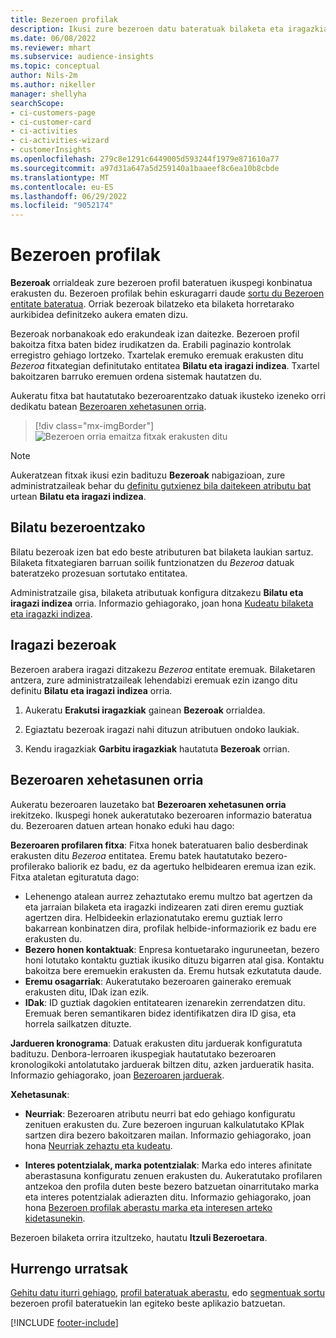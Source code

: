 ```yaml
---
title: Bezeroen profilak
description: Ikusi zure bezeroen datu bateratuak bilaketa eta iragazkia erabiliz barne
ms.date: 06/08/2022
ms.reviewer: mhart
ms.subservice: audience-insights
ms.topic: conceptual
author: Nils-2m
ms.author: nikeller
manager: shellyha
searchScope:
- ci-customers-page
- ci-customer-card
- ci-activities
- ci-activities-wizard
- customerInsights
ms.openlocfilehash: 279c8e1291c6449005d593244f1979e871610a77
ms.sourcegitcommit: a97d31a647a5d259140a1baaeef8c6ea10b8cbde
ms.translationtype: MT
ms.contentlocale: eu-ES
ms.lasthandoff: 06/29/2022
ms.locfileid: "9052174"
---
```

# <a name="customer-profiles"></a>Bezeroen profilak

**Bezeroak** orrialdeak zure bezeroen profil bateratuen ikuspegi konbinatua erakusten du. Bezeroen profilak behin eskuragarri daude [sortu du Bezeroen entitate bateratua](data-unification.md). Orriak bezeroak bilatzeko eta bilaketa horretarako aurkibidea definitzeko aukera ematen dizu.

Bezeroak norbanakoak edo erakundeak izan daitezke. Bezeroen profil bakoitza fitxa baten bidez irudikatzen da. Erabili paginazio kontrolak erregistro gehiago lortzeko. Txartelak eremuko eremuak erakusten ditu *Bezeroa* fitxategian definitutako entitatea **Bilatu eta iragazi indizea**. Txartel bakoitzaren barruko eremuen ordena sistemak hautatzen du.

Aukeratu fitxa bat hautatutako bezeroarentzako datuak ikusteko izeneko orri dedikatu batean [Bezeroaren xehetasunen orria](customer-profiles.md#customer-details-page).

> [!div class="mx-imgBorder"]
> ![Bezeroen orria emaitza fitxak erakusten ditu](media/customers-page-result-tiles-B2C.png "Bezeroen orria emaitza fitxak erakusten ditu")

> [!NOTE]
> Aukeratzean fitxak ikusi ezin badituzu **Bezeroak** nabigazioan, zure administratzaileak behar du [definitu gutxienez bila daitekeen atributu bat](search-filter-index.md) urtean **Bilatu eta iragazi indizea**.

## <a name="search-for-customers"></a>Bilatu bezeroentzako

Bilatu bezeroak izen bat edo beste atributuren bat bilaketa laukian sartuz. Bilaketa fitxategiaren barruan soilik funtzionatzen du *Bezeroa* datuak bateratzeko prozesuan sortutako entitatea.

Administratzaile gisa, bilaketa atributuak konfigura ditzakezu **Bilatu eta iragazi indizea** orria. Informazio gehiagorako, joan hona [Kudeatu bilaketa eta iragazki indizea](search-filter-index.md).

## <a name="filter-customers"></a>Iragazi bezeroak

Bezeroen arabera iragazi ditzakezu *Bezeroa* entitate eremuak. Bilaketaren antzera, zure administratzaileak lehendabizi eremuak ezin izango ditu definitu **Bilatu eta iragazi indizea** orria.

1. Aukeratu **Erakutsi iragazkiak** gainean **Bezeroak** orrialdea.

1. Egiaztatu bezeroak iragazi nahi dituzun atributuen ondoko laukiak.

1. Kendu iragazkiak **Garbitu iragazkiak** hautatuta **Bezeroak** orrian.

## <a name="customer-details-page"></a>Bezeroaren xehetasunen orria

Aukeratu bezeroaren lauzetako bat **Bezeroaren xehetasunen orria** irekitzeko. Ikuspegi honek aukeratutako bezeroaren informazio bateratua du. Bezeroaren datuen artean honako eduki hau dago:

**Bezeroaren profilaren fitxa**: Fitxa honek bateratuaren balio desberdinak erakusten ditu *Bezeroa* entitatea. Eremu batek hautatutako bezero-profilerako baliorik ez badu, ez da agertuko helbidearen eremua izan ezik. Fitxa ataletan egituratuta dago:

- Lehenengo atalean aurrez zehaztutako eremu multzo bat agertzen da eta jarraian bilaketa eta iragazki indizearen zati diren eremu guztiak agertzen dira. Helbideekin erlazionatutako eremu guztiak lerro bakarrean konbinatzen dira, profilak helbide-informaziorik ez badu ere erakusten du.
- **Bezero honen kontaktuak**: Enpresa kontuetarako inguruneetan, bezero honi lotutako kontaktu guztiak ikusiko dituzu bigarren atal gisa. Kontaktu bakoitza bere eremuekin erakusten da. Eremu hutsak ezkutatuta daude.
- **Eremu osagarriak**: Aukeratutako bezeroaren gainerako eremuak erakusten ditu, IDak izan ezik.
- **IDak**: ID guztiak dagokien entitatearen izenarekin zerrendatzen ditu. Eremuak beren semantikaren bidez identifikatzen dira ID gisa, eta horrela sailkatzen dituzte.

**Jardueren kronograma**: Datuak erakusten ditu jarduerak konfiguratuta badituzu. Denbora-lerroaren ikuspegiak hautatutako bezeroaren kronologikoki antolatutako jarduerak biltzen ditu, azken jardueratik hasita. Informazio gehiagorako, joan [Bezeroaren jarduerak](activities.md).

**Xehetasunak**:

- **Neurriak**: Bezeroaren atributu neurri bat edo gehiago konfiguratu zenituen erakusten du. Zure bezeroen inguruan kalkulatutako KPIak sartzen dira bezero bakoitzaren mailan. Informazio gehiagorako, joan hona [Neurriak zehaztu eta kudeatu](measures.md).

- **Interes potentzialak, marka potentzialak**: Marka edo interes afinitate aberastasuna konfiguratu zenuen erakusten du. Aukeratutako profilaren antzekoa den profila duten beste bezero batzuetan oinarritutako marka eta interes potentzialak adierazten ditu. Informazio gehiagorako, joan hona [Bezeroen profilak aberastu marka eta interesen arteko kidetasunekin](enrichment-microsoft.md).

Bezeroen bilaketa orrira itzultzeko, hautatu **Itzuli Bezeroetara**.

## <a name="next-steps"></a>Hurrengo urratsak

[Gehitu datu iturri gehiago](data-sources.md), [profil bateratuak aberastu](enrichment-hub.md), edo [segmentuak sortu](segments.md) bezeroen profil bateratuekin lan egiteko beste aplikazio batzuetan.

[!INCLUDE [footer-include](includes/footer-banner.md)]
